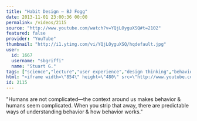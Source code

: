 ```yaml
---
title: "Habit Design — BJ Fogg"
date: 2013-11-01 23:00:36 00:00
permalink: /videos/2115
source: "http://www.youtube.com/watch?v=YQjLOyguXSQ#t=2102"
featured: false
provider: "YouTube"
thumbnail: "http://i1.ytimg.com/vi/YQjLOyguXSQ/hqdefault.jpg"
user:
  id: 1667
  username: "sbgriffi"
  name: "Stuart G."
tags: ["science","lecture","user experience","design thinking","behavior design"]
html: "<iframe width=\"854\" height=\"480\" src=\"http://www.youtube.com/embed/YQjLOyguXSQ?wmode=transparent&amp;feature=oembed&amp;start=2102\" frameborder=\"0\" allowfullscreen></iframe>"
id: 2115
---
```


"Humans are not complicated—the context around us makes behavior & humans seem complicated. When you strip that away, there are predictable ways of understanding behavior & how behavior works."